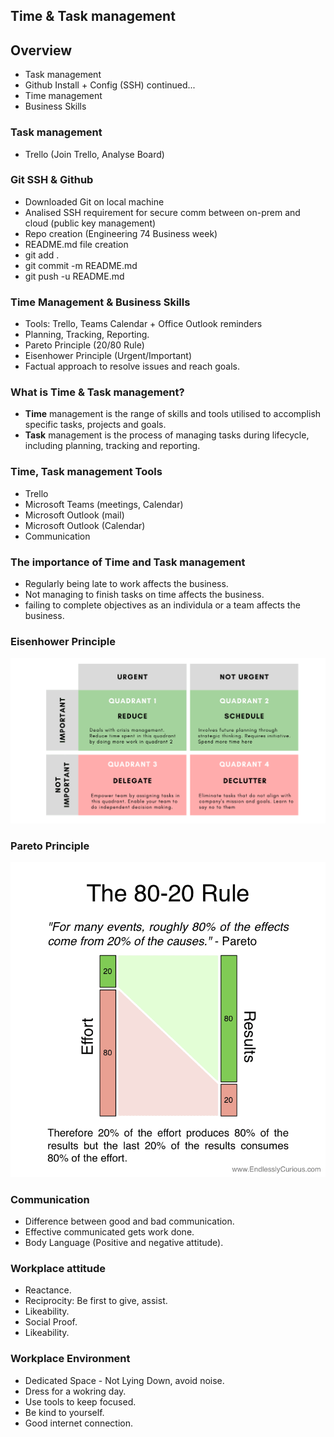 ## Time & Task management
## Overview

- Task management
- Github Install + Config (SSH) continued...
- Time management
- Business Skills

### Task management

- Trello (Join Trello, Analyse Board)

### Git SSH & Github  

- Downloaded Git on local machine
- Analised SSH requirement for secure comm between on-prem and cloud (public key management)
- Repo creation (Engineering 74 Business week)
- README.md file creation
- git add . 
- git commit -m README.md
- git push -u README.md

### Time Management & Business Skills

- Tools: Trello, Teams Calendar + Office Outlook reminders
- Planning, Tracking, Reporting.
- Pareto Principle (20/80 Rule) 
- Eisenhower Principle (Urgent/Important)
- Factual approach to resolve issues and reach goals.

### What is Time & Task management?

- **Time** management is the range of skills and tools utilised to accomplish specific tasks, projects and goals.
- **Task** management is the process of managing tasks during lifecycle, including planning, tracking and reporting.

### Time, Task management Tools

- Trello
- Microsoft Teams (meetings, Calendar)
- Microsoft Outlook (mail)
- Microsoft Outlook (Calendar)
- Communication

### The importance of Time and Task management

- Regularly being late to work affects the business.
- Not managing to finish tasks on time affects the business.
- failing to complete objectives as an individula or a team affects the business.

### Eisenhower Principle

![Eisenhower_principle](images1/eisenhower.png)

### Pareto Principle

![Pareto_principle](images1/Pareto2.png)

### Communication 

- Difference between good and bad communication.
- Effective communicated gets work done. 
- Body Language (Positive and negative attitude).

### Workplace attitude

- Reactance.
- Reciprocity: Be first to give, assist.
- Likeability.
- Social Proof.
- Likeability.

### Workplace Environment

- Dedicated Space - Not Lying Down, avoid noise.
- Dress for a wokring day.
- Use tools to keep focused.
- Be kind to yourself.
- Good internet connection.
